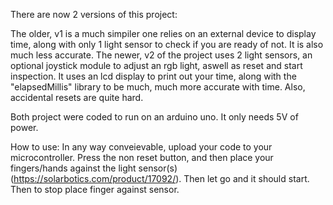 There are now 2 versions of this project:

The older, v1 is a much simpiler one relies on an external device to display time, along with only 1 light sensor to check if you are ready of not. It is also much less accurate.
The newer, v2 of the project uses 2 light sensors, an optional joystick module to adjust an rgb light, aswell as reset and start inspection. It uses an lcd display to print out your time, along with the "elapsedMillis" library to be much, much more accurate with time. Also, accidental resets are quite hard.

Both project were coded to run on an arduino uno. It only needs 5V of power.

How to use:
In any way conveievable, upload your code to your microcontroller. Press the non reset button, and then place your fingers/hands against the light sensor(s) (https://solarbotics.com/product/17092/). Then let go and it should start. Then to stop place finger against sensor.
